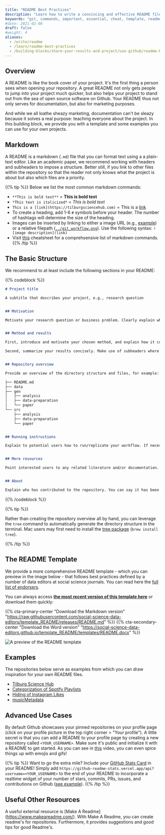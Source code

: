 ```yaml
---
title: "README Best Practices"
description: "Learn how to write a convincing and effective README file. Get to know the best practices with our examples and templates for GitHub README.MD"
keywords: "git, commands, important, essential, cheat, template, readme, examples"
#date: 2021-02-08
draft: false
#weight: 4
aliases:
  - /write/readme
  - /learn/readme-best-practices
  - /building-blocks/share-your-results-and-project/use-github/readme-best-practices/
---
```


## Overview
A README is like the book cover of your project. It's the first thing a person sees when opening your repository. A great README not only gets people to jump into your project much quicker, but also helps your project to stand out from the sea of open source software on Github. Your README thus not only serves for documentation, but also for marketing purposes.

And while we all loathe sheazy marketing, documentation can't be sleazy because it solves a real purpose: teaching everyone about the project. In this building block, we provide you with a template and some examples you can use for your own projects.


## Markdown

A README is a markdown (`.md`) file that you can format text using a a plain-text editor. Like an academic paper, we recommend working with headers and subheaders to impose a structure. Better still, if you link to other files within the repository so that the reader not only knows what the project is about but also which files are a priority.

{{% tip %}}
Below we list the most common markdown commands:

* `**This is bold text**` = **This is bold text**
* `*This text is italicized*` = *This is bold text*
* `This is a [link](https://tilburgsciencehub.com)` = This is a [link](https://tilburgsciencehub.com)
* To create a heading, add 1-6 `#` symbols before your header. The number of hashtags will determine the size of the heading.
* Images can be inserted by linking to either a image URL (e.g., [example](https://www.tilburguniversity.edu/sites/default/files/styles/epic_compact_large/public/image/TilburgU%20logo.jpg?h=f0edcced&itok=lnj4S1OC)) or a relative filepath ([`../git_workflow.png`](../git_workflow.png)). Use the following syntax: `![image description](link)`
* Visit [this](https://docs.github.com/en/github/writing-on-github/basic-writing-and-formatting-syntax) cheatsheet for a comprehsensive list of markdown commands.
{{% /tip %}}

## The Basic Structure

We recommend to at least include the following sections in your README:

{{% codeblock %}}
```markdown
# Project title

A subtitle that describes your project, e.g., research question


## Motivation

Motivate your research question or business problem. Clearly explain which problem is solved.


## Method and results

First, introduce and motivate your chosen method, and explain how it contributes to solving the research question/business problem.

Second, summarize your results concisely. Make use of subheaders where appropriate.


## Repository overview

Provide an overview of the directory structure and files, for example:

├── README.md
├── data
├── gen
│   ├── analysis
│   ├── data-preparation
│   └── paper
└── src
    ├── analysis
    ├── data-preparation
    └── paper


## Running instructions

Explain to potential users how to run/replicate your workflow. If necessary, touch upon the required input data, which secret credentials are required (and how to obtain them), which software tools are needed to run the workflow (including links to the installation instructions), and how to run the workflow.


## More resources

Point interested users to any related literature and/or documentation.


## About

Explain who has contributed to the repository. You can say it has been part of a class you've taken at Tilburg University.

```
{{% /codeblock %}}


{{% tip %}}

Rather than creating the repository overview all by hand, you can leverage the `tree` command to automatically generate the directory structure in the terminal. Mac users may first need to install the [tree package](https://formulae.brew.sh/formula/tree) (`brew install tree`).

{{% /tip %}}

## The README Template

We provide a more comprehensive README template - which you can preview in the image below - that follows best practices defined by a number of data editors at social science journals. You can read here the [full list of endorsers](https://social-science-data-editors.github.io/template_README/Endorsers.html).

You can always access **[the most recent version of this template here](https://social-science-data-editors.github.io/template_README/)** or download them quickly:

{{% cta-primary-center "Download the Markdown version" "https://raw.githubusercontent.com/social-science-data-editors/template_README/releases/README.md" %}}
{{% cta-secondary-center "Download the Word version" "https://social-science-data-editors.github.io/template_README/templates/README.docx" %}}

![A preview of the README template](../preview-readme-template.png)

## Examples

The repositories below serve as examples from which you can draw inspiration for your own README files.

* [Tilburg Science Hub](https://github.com/tilburgsciencehub/website)
* [Categorization of Spotify Playlists](https://github.com/hannesdatta/spotify-playlist-clustering)
* [Hiding of Instagram Likes](https://github.com/RoyKlaasseBos/Hiding-Instagram-Likes)
* [musicMetadata](https://github.com/hannesdatta/musicMetadata)


## Advanced Use Cases

By default Github showcases your pinned repositories on your profile page (click on your profile picture in the top right corner > "Your profile"). A little secret is that you can add a README to your profile page by creating a new repository called `<YOUR_USERNAME>`. Make sure it's public and initialize it with a README to get started. As you can see in [this](https://www.youtube.com/watch?v=Y1z7_GfEPiE) video, you can even spice things up with emojis and gifs!

{{% tip %}}
Want to go the extra mile? Include your [GitHub Stats Card](https://github.com/anuraghazra/github-readme-stats) in your README! Simply add `https://github-readme-stats.vercel.app/api?username=<YOUR_USERNAME>` to the end of your README to incorporate a realtime widget of your number of stars, commits, PRs, issues, and contributions on Github ([see example](https://github-readme-stats.vercel.app/api?username=hannesdatta)).
{{% /tip %}}

## Useful Other Resources

A useful external resource is [Make A Readme] (https://www.makeareadme.com/). With Make A Readme, you can create readme's for repositories. Furthermore, it provides suggestions and good tips for good Readme's. 
